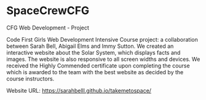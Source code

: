 # SpaceCrewCFG
 CFG Web Development - Project

Code First Girls Web Development Intensive Course project: a collaboration between Sarah Bell, Abigail Elms and Immy Sutton. We created an interactive website about the Solar System, which displays facts and images. The website is also responsive to all screen widths and devices. We received the Highly Commended certificate upon completing the course which is awarded to the team with the best website as decided by the course instructors.

Website URL: https://sarahbelll.github.io/takemetospace/
